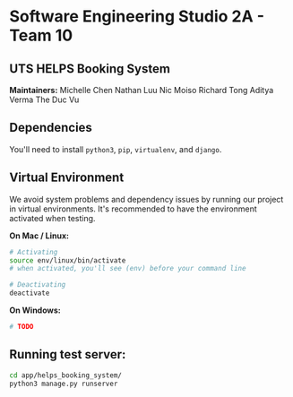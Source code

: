 # Software Engineering Studio 2A - Team 10

## UTS HELPS Booking System

**Maintainers:**
Michelle Chen
Nathan Luu
Nic Moiso
Richard Tong
Aditya Verma
The Duc Vu

## Dependencies

You'll need to install `python3`, `pip`, `virtualenv`, and `django`.

## Virtual Environment

We avoid system problems and dependency issues by running our project in virtual environments. It's recommended to have the environment activated when testing.

**On Mac / Linux:**

```bash
# Activating
source env/linux/bin/activate
# when activated, you'll see (env) before your command line

# Deactivating
deactivate
```

**On Windows:**

```bash
# TODO
```

## Running test server:

```bash
cd app/helps_booking_system/
python3 manage.py runserver
```
